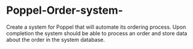 # Poppel-Order-system-
Create a system for Poppel that will automate its ordering process. Upon completion the system should be able to process an order and store data about the order in the system database.
